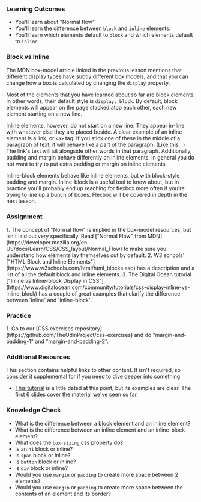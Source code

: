 ### Learning Outcomes
* You'll learn about "Normal flow"
* You'll learn the difference between `block` and `inline` elements.
* You'll learn which elements default to `block` and which elements default to `inline`

### Block vs Inline
The MDN box-model article linked in the previous lesson mentions that different display types have subtly different box models, and that you can change how a box is calculated by changing the `display` property.

Most of the elements that you have learned about so far are block elements.  In other words, their default style is `display: block`. By default, block elements will appear on the page stacked atop each other, each new element starting on a new line.

Inline elements, however, do not start on a new line. They appear in-line with whatever else they are placed beside. A clear example of an inline element is a link, or `<a>` tag. If you stick one of these in the middle of a paragraph of text, it will behave like a part of the paragraph. ([Like this...](https://www.youtube.com/watch?v=dQw4w9WgXcQ)) The link's text will sit alongside other words in that paragraph. Additionally, padding and margin behave differently on inline elements. In general you do not want to try to put extra padding or margin on inline elements.

Inline-block elements behave like inline elements, but with block-style padding and margin. Inline-block is a useful tool to know about, but in practice you'll probably end up reaching for flexbox more often if you're trying to line up a bunch of boxes. Flexbox will be covered in depth in the next lesson.

### Assignment
<div class="lesson-content__panel" markdown="1">
1. The concept of "Normal flow" is implied in the box-model resources, but isn't laid out very specifically. Read ["Normal Flow" from MDN](https://developer.mozilla.org/en-US/docs/Learn/CSS/CSS_layout/Normal_Flow) to make sure you understand how elements lay themselves out by default.
2. W3 schools' ["HTML Block and Inline Elements"](https://www.w3schools.com/html/html_blocks.asp) has a description and a list of all the default block and inline elements.
3. The Digital Ocean tutorial ["Inline vs Inline-block Display in CSS"](https://www.digitalocean.com/community/tutorials/css-display-inline-vs-inline-block) has a couple of great examples that clarify the difference between `inline` and `inline-block`.
</div>

### Practice
<div class="lesson-content__panel" markdown="1">
1. Go to our [CSS exercises repository](https://github.com/TheOdinProject/css-exercises) and do "margin-and-padding-1" and "margin-and-padding-2".
</div>


### Additional Resources
This section contains helpful links to other content. It isn't required, so consider it supplemental for if you need to dive deeper into something

- [This tutorial](https://learnlayout.com/no-layout.html) is a little dated at this point, but its examples are clear. The first 6 slides cover the material we've seen so far.

### Knowledge Check
* What is the difference between a block element and an inline element?
* What is the difference between an inline element and an inline-block element?
* What does the `box-sizing` css property do?
* Is an `h1` block or inline?
* Is `span` block or inline?
* Is `button` block or inline?
* Is `div` block or inline?
* Would you use `margin` or `padding` to create more space between 2 elements?
* Would you use `margin` or `padding` to create more space between the contents of an element and its border?
